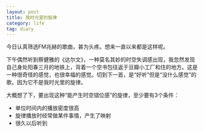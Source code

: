 ```yaml
---
layout: post
title: 我时光里的旋律
category: life
tag: diary
---
```



今日认真筛选FM兆赫的歌曲，甚为头疼。想来一直以来都是这样呢。

下午偶然听到蔡健雅的《达尔文》，一种莫名其妙的时空失调感出现，我忽然发现自己身处阳春三月的地铁上，背着一个空书包往返于豆瓣小工厂和住的地方。这是一种很奇怪的感觉，也很幸福的感觉。切到下一首，是“好听”但是“没什么感觉”的歌。因为它不是我时光里的旋律。

大概想了下，要出现这种“能产生时空错位感”的旋律，至少要有3个条件：

+ 单位时间内的播放密度很高
+ 旋律播放时经常做某件事情，产生了映射
+ 很久以后听到
